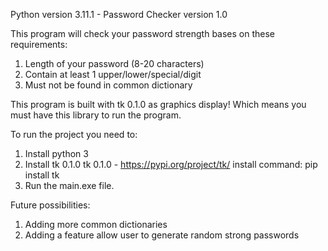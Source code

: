 Python version 3.11.1 - Password Checker version 1.0

This program will check your password strength bases on these requirements:
1. Length of your password (8-20 characters)
2. Contain at least 1 upper/lower/special/digit
3. Must not be found in common dictionary

This program is built with tk 0.1.0 as graphics display! Which means you must have this library to run the program.

To run the project you need to:
1. Install python 3
2. Install tk 0.1.0
    tk 0.1.0 - https://pypi.org/project/tk/
    install command: pip install tk
3. Run the main.exe file.

Future possibilities:
1. Adding more common dictionaries
2. Adding a feature allow user to generate random strong passwords